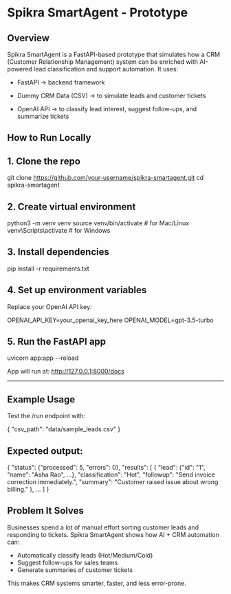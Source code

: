 # Spikra SmartAgent - Prototype

## Overview

Spikra SmartAgent is a FastAPI-based prototype that simulates how a CRM (Customer Relationship Management) system can be enriched with AI-powered lead classification and support automation.
It uses:

- FastAPI → backend framework

- Dummy CRM Data (CSV) → to simulate leads and customer tickets

- OpenAI API → to classify lead interest, suggest follow-ups, and summarize tickets

## How to Run Locally

## 1. Clone the repo

git clone https://github.com/your-username/spikra-smartagent.git
cd spikra-smartagent

## 2. Create virtual environment

python3 -m venv venv
source venv/bin/activate # for Mac/Linux
venv\Scripts\activate # for Windows

## 3. Install dependencies

pip install -r requirements.txt

## 4. Set up environment variables

Replace your OpenAI API key:

OPENAI_API_KEY=your_openai_key_here
OPENAI_MODEL=gpt-3.5-turbo

## 5. Run the FastAPI app

uvicorn app:app --reload

App will run at:
http://127.0.0.1:8000/docs

---

## Example Usage

Test the /run endpoint with:

{
"csv_path": "data/sample_leads.csv"
}

## Expected output:

{
"status": {"processed": 5, "errors": 0},
"results": [
{
"lead": {"id": "1", "name": "Asha Rao", ...},
"classification": "Hot",
"followup": "Send invoice correction immediately.",
"summary": "Customer raised issue about wrong billing."
},
...
]
}

## Problem It Solves

Businesses spend a lot of manual effort sorting customer leads and responding to tickets.
Spikra SmartAgent shows how AI + CRM automation can:

- Automatically classify leads (Hot/Medium/Cold)
- Suggest follow-ups for sales teams
- Generate summaries of customer tickets

This makes CRM systems smarter, faster, and less error-prone.
